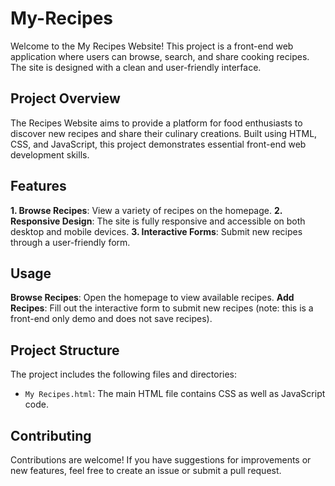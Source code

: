 # My-Recipes
Welcome to the My Recipes Website! 
This project is a front-end web application where users can browse, search, and share cooking recipes. The site is designed with a clean and user-friendly interface.

## Project Overview
The Recipes Website aims to provide a platform for food enthusiasts to discover new recipes and share their culinary creations. Built using HTML, CSS, and JavaScript, this project demonstrates essential front-end web development skills.

## Features
**1. Browse Recipes**: View a variety of recipes on the homepage.
**2. Responsive Design**: The site is fully responsive and accessible on both desktop and mobile devices.
**3. Interactive Forms**: Submit new recipes through a user-friendly form.

## Usage
**Browse Recipes**: Open the homepage to view available recipes.
**Add Recipes**: Fill out the interactive form to submit new recipes (note: this is a front-end only demo and does not save recipes).

## Project Structure
The project includes the following files and directories:

- `My Recipes.html`: The main HTML file contains CSS as well as JavaScript code.

## Contributing
Contributions are welcome! If you have suggestions for improvements or new features, feel free to create an issue or submit a pull request.
